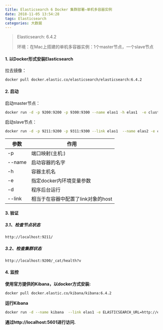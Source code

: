 ```yaml
---
title: Elasticsearch 6 Docker 集群部署—单机多容器实例
date: 2018-11-05 13:54:28
tags: Elasticsearch
categories: 大数据
---
```


> Elasticsearch: 6.4.2
>
> 环境：在Mac上搭建的单机多容器实例：1个master节点，一个slave节点



#### 1. 以Docker形式安装Elasticsearch

拉去镜像：

```bash
docker pull docker.elastic.co/elasticsearch/elasticsearch:6.4.2
```

#### 2. 启动

启动master节点：

```bash
docker run -d -p 9200:9200 -p 9300:9300 --name elas1 -h elas1  -e cluster.name=lookout-es -e ES_JAVA_OPTS="-Xms512m -Xmx512m" -e xpack.security.enabled=false docker.elastic.co/elasticsearch/elasticsearch:6.4.2
```

启动slave节点：

```bash
docker run -d -p 9211:9200 -p 9311:9300 --link elas1  --name elas2 -e cluster.name=lookout-es -e ES_JAVA_OPTS="-Xms512m -Xmx512m" -e xpack.security.enabled=false -e discovery.zen.ping.unicast.hosts=elas1 docker.elastic.co/elasticsearch/elasticsearch:6.4.2
```



| 参数   | 作用                               |
| ------ | ---------------------------------- |
| -p     | 端口映射(主机:)                    |
| --name | 启动容器的名字                     |
| -h     | 容器主机名                         |
| -e     | 指定docker内环境变量参数           |
| -d     | 程序后台运行                       |
| --link | 相当于在容器中配置了link对象的host |



#### 3. 验证

##### 3.1、检查节点状态

```bash
http://localhost:9211/
```

##### 3.2、检查集群状态

```bash
http://localhost:9200/_cat/health?v
```

#### 4. 监控

**使用官方提供的Kibana，以docker方式安装:**

```bash
docker pull docker.elastic.co/kibana/kibana:6.4.2
```

**运行Kibana**

```bash
docker run -d --name kibana  --link elas1 -e ELASTICSEARCH_URL=http://elas1:9200 -p 5601:5601 docker.elastic.co/kibana/kibana:6.4.2
```

**通过http://localhost:5601进行访问.**

 